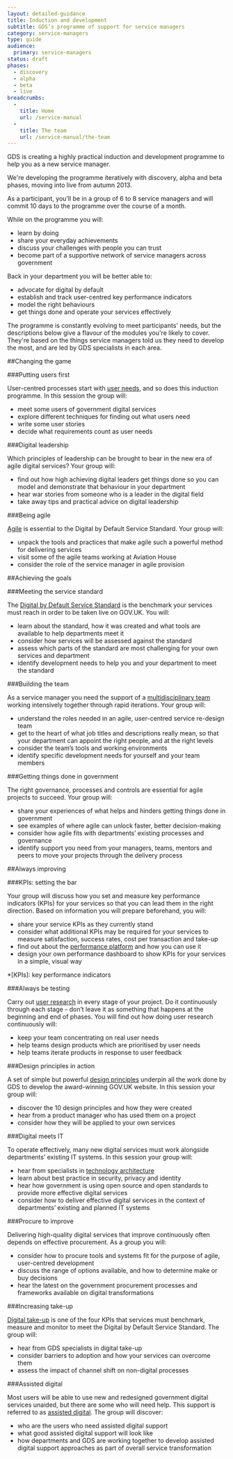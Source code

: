 ```yaml
---
layout: detailed-guidance
title: Induction and development
subtitle: GDS’s programme of support for service managers
category: service-managers
type: guide
audience:
  primary: service-managers
status: draft
phases:
  - discovery
  - alpha
  - beta
  - live
breadcrumbs:
  -
    title: Home
    url: /service-manual
  -
    title: The team
    url: /service-manual/the-team
---
```


GDS is creating a highly practical induction and development programme to help you as a new service manager.

We're developing the programme iteratively with discovery, alpha and beta phases, moving into live from autumn 2013.

As a participant, you’ll be in a group of 6 to 8 service managers and will commit 10 days to the programme over the course of a month.

While on the programme you will:

*  learn by doing
*  share your everyday achievements
*  discuss your challenges with people you can trust
*  become part of a supportive network of service managers across government

Back in your department you will be better able to:

*  advocate for digital by default
*  establish and track user-centred key performance indicators
*  model the right behaviours
*  get things done and operate your services effectively

The programme is constantly evolving to meet participants' needs, but the descriptions below give a flavour of the modules you're likely to cover. They're based on the things service managers told us they need to develop the most, and are led by GDS specialists in each area.

##Changing the game

###Putting users first

User-centred processes start with [user needs](/service-manual/users/user-needs.html), and so does this induction programme. In this session the group will:

*  meet some users of government digital services
*  explore different techniques for finding out what users need
*  write some user stories
*  decide what requirements count as user needs

###Digital leadership

Which principles of leadership can be brought to bear in the new era of agile digital services? Your group will:

*  find out how high achieving digital leaders get things done so you can model and demonstrate that behaviour in your department
*  hear war stories from someone who is a leader in the digital field
* take away tips and practical advice on digital leadership

###Being agile

[Agile](/service-manual/agile/index.html) is essential to the Digital by Default Service Standard. Your group will:

*  unpack the tools and practices that make agile such a powerful method for delivering services
*  visit some of the agile teams working at Aviation House
*  consider the role of the service manager in agile provision

##Achieving the goals

###Meeting the service standard

The [Digital by Default Service Standard](/service-manual/digital-by-default/) is the benchmark your services must reach in order to be taken live on GOV.UK. You will:

*  learn about the standard, how it was created and what tools are available to help departments meet it
*  consider how services will be assessed against the standard
*  assess which parts of the standard are most challenging for your own services and department
*  identify development needs to help you and your department to meet the standard

###Building the team

As a service manager you need the support of a [multidisciplinary team](/service-manual/the-team/) working intensively together through rapid iterations. Your group will:

*  understand the roles needed in an agile, user-centred service re-design team
*  get to the heart of what job titles and descriptions really mean, so that your department can appoint the right people, and at the right levels
*  consider the team’s tools and working environments
*  identify specific development needs for yourself and your team members

###Getting things done in government

The right governance, processes and controls are essential for agile projects to succeed. Your group will:

*  share your experiences of what helps and hinders getting things done in government
*  see examples of where agile can unlock faster, better decision-making
*  consider how agile fits with departments’ existing processes and governance
*  identify support you need from your managers, teams, mentors and peers to move your projects through the delivery process

##Always improving

###KPIs: setting the bar

Your group will discuss how you set and measure key performance indicators (KPIs) for your services so that you can lead them in the right direction. Based on information you will prepare beforehand, you will:

*  share your service KPIs as they currently stand
*  consider what additional KPIs may be required for your services to measure satisfaction, success rates, cost per transaction and take-up
*  find out about the [performance platform](/service-manual/measurement/performance-platform.html) and how you can use it
*  design your own performance dashboard to show KPIs for your services in a simple, visual way

*[KPIs]: key performance indicators

###Always be testing

Carry out [user research](/service-manual/user-centered-design/user-centered-design-alpha-beta) in every stage of your project. Do it continuously through each stage - don’t leave it as something that happens at the beginning and end of phases. You will find out how doing user research continuously will:

* keep your team concentrating on real user needs
* help teams design products which are prioritised by user needs 
* help teams iterate products in response to user feedback

###Design principles in action

A set of simple but powerful [design principles](https://www.gov.uk/designprinciples) underpin all the work done by GDS to develop the award-winning GOV.UK website. In this session your group will:

*  discover the 10 design principles and how they were created
*  hear from a product manager who has used them on a project
*  consider how they will be applied to your own services

###Digital meets IT

To operate effectively, many new digital services must work alongside departments’ existing IT systems. In this session your group will:

*  hear from specialists in [technology architecture](/service-manual/technology/architecture.html)
*  learn about best practice in security, privacy and identity
*  hear how government is using open source and open standards to provide more effective digital services
*  consider how to deliver effective digital services in the context of departments’ existing and planned IT systems

###Procure to improve

Delivering high-quality digital services that improve continuously often depends on effective procurement. As a group you will:

*  consider how to procure tools and systems fit for the purpose of agile, user-centred development
*  discuss the range of options available, and how to determine make or buy decisions
*  hear the latest on the government procurement processes and frameworks available on digital transformations

###Increasing take-up

[Digital take-up](/service-manual/measurement/digital-takeup.html) is one of the four KPIs that services must benchmark, measure and monitor to meet the Digital by Default Service Standard. The group will:

*  hear from GDS specialists in digital take-up
*  consider barriers to adoption and how your services can overcome them
*  assess the impact of channel shift on non-digital processes

###Assisted digital

Most users will be able to use new and redesigned government digital services unaided, but there are some who will need help. This support is referred to as [assisted digital](/service-manual/assisted-digital). The group will discover:

*  who are the users who need assisted digital support
*  what good assisted digital support will look like
*  how departments and GDS are working together to develop assisted digital support approaches as part of overall service transformation
